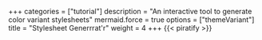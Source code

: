 +++
categories = ["tutorial"]
description = "An interactive tool to generate color variant stylesheets"
mermaid.force = true
options = ["themeVariant"]
title = "Stylesheet Generrrat'r"
weight = 4
+++
{{< piratify >}}